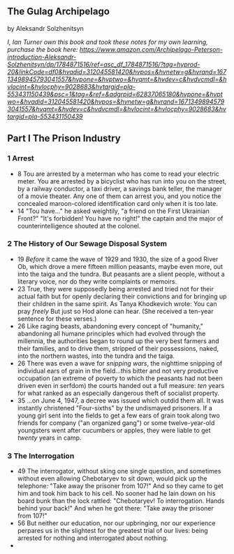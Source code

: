 ## The Gulag Archipelago

by Aleksandr Solzhenitsyn

*I, Ian Turner own this book and took these notes for my own learning, purchase
the book here: https://www.amazon.com/Archipelago-Peterson-introduction-Aleksandr-Solzhenitsyn/dp/1784871516/ref=asc_df_1784871516/?tag=hyprod-20&linkCode=df0&hvadid=312045581420&hvpos=&hvnetw=g&hvrand=16713498945793041557&hvpone=&hvptwo=&hvqmt=&hvdev=c&hvdvcmdl=&hvlocint=&hvlocphy=9028683&hvtargid=pla-553431150439&psc=1&tag=&ref=&adgrpid=62837065180&hvpone=&hvptwo=&hvadid=312045581420&hvpos=&hvnetw=g&hvrand=16713498945793041557&hvqmt=&hvdev=c&hvdvcmdl=&hvlocint=&hvlocphy=9028683&hvtargid=pla-553431150439*

## Part I The Prison Industry

### 1 Arrest
* 8 Tou are arrested by a meterman who has come to read your electric meter. You
    are arrested by a bicyclist who has run into you on the street, by a railway
    conductor, a taxi driver, a savings bank teller, the manager of a movie
    theater. Any one of them can arrest you, and you notice the concealed
    maroon-colored identification card only when it is too late.
* 14 "Tou have..." he asked weightily, "a friend on the First Ukrainian Front?"
    "It's forbidden! You have no right!" the captain and the major of
    counterintelligence shouted at the colonel.

### 2 The History of Our Sewage Disposal System
* 19 *Before* it came the wave of 1929 and 1930, the size of a good River Ob,
    which drove a mere fifteen million peasants, maybe even more, out into the
    taiga and the tundra. But peasants are a slient people, without a literary
    voice, nor do they write complaints or memoirs.
* 23 True, they were supposedly being arrested and tried not for their actual
    faith but for openly declaring their convictions and for bringing up their
    children in the same spirit. As Tanya Khodkevich wrote: You can pray
    *freely* But just so Hod alone can hear. (She received a ten-year sentence
    for these verses.)
* 26 Like raging beasts, abandoning every concept of "humanity," abandoning all
    humane principles which had evolved through the millennia, the authorities
    began to round up the very best farmers and their families, and to drive
    them, stripped of their possessions, naked, into the northern wastes, into
    the tundra and the taiga.
* 26 There was even a wave for *snipping wars*, the nighttime snipping of
    individual ears of grain in the field...this bitter and not very productive
    occupation (an extreme of poverty to which the peasants had not been driven
    even in serfdom) the courts handed out a full measure: *ten* years for what
    ranked as an especially dangerous theft of socialist property.
* 35 ...on June 4, 1947, a decree was issued which outdid them all. It was
    instantly christened "Four-sixths" by the undismayed prisoners. If a young
    girl sent into the fields to get a few ears of grain took along two friends
    for company ("an organized gang") or some twelve-year-old youngsters went
    after cucumbers or apples, they were liable to get *twenty* years in camp.

### 3 The Interrogation
* 49 The interrogator, without sking one single question, and sometimes without
    even allowing Chebotaryev to sit down, would pick up the telephone: "Take
    away the prisoner from 107!" And so they came to get him and took him back
    to his cell. No sooner had he lain down on his board bunk than the lock
    rattled: "Chebotaryev! To interrogation. Hands behind your back!" And when
    he got there: "Take away the prisoner from 107!"
* 56 But neither our education, nor our upbringing, nor our experience perpares
    us in the slightest for the greatest trial of our lives: being arrested for
    nothing and interrogated about nothing.
*



